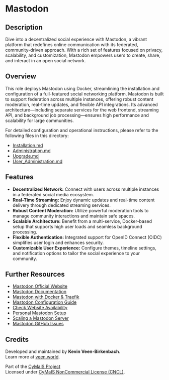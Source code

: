 # Mastodon

## Description

Dive into a decentralized social experience with Mastodon, a vibrant platform that redefines online communication with its federated, community-driven approach. With a rich set of features focused on privacy, scalability, and customization, Mastodon empowers users to create, share, and interact in an open social network.

## Overview

This role deploys Mastodon using Docker, streamlining the installation and configuration of a full-featured social networking platform. Mastodon is built to support federation across multiple instances, offering robust content moderation, real-time updates, and flexible API integrations. Its advanced architecture—including separate services for the web frontend, streaming API, and background job processing—ensures high performance and scalability for large communities.

For detailed configuration and operational instructions, please refer to the following files in this directory:
- [Installation.md](./Installation.md)
- [Administration.md](./Administration.md)
- [Upgrade.md](./Upgrade.md)
- [User_Administration.md](./User_Administration.md)

## Features

- **Decentralized Network:** Connect with users across multiple instances in a federated social media ecosystem.
- **Real-Time Streaming:** Enjoy dynamic updates and real-time content delivery through dedicated streaming services.
- **Robust Content Moderation:** Utilize powerful moderation tools to manage community interactions and maintain safe spaces.
- **Scalable Architecture:** Benefit from a multi-service, Docker-based setup that supports high user loads and seamless background processing.
- **Flexible Authentication:** Integrated support for OpenID Connect (OIDC) simplifies user login and enhances security.
- **Customizable User Experience:** Configure themes, timeline settings, and notification options to tailor the social experience to your community.

## Further Resources

- [Mastodon Official Website](https://joinmastodon.org/)
- [Mastodon Documentation](https://docs.joinmastodon.org/)
- [Mastodon with Docker & Traefik](https://goneuland.de/mastodon-mit-docker-und-traefik-installieren/)
- [Mastodon Configuration Guide](https://gist.github.com/TrillCyborg/84939cd4013ace9960031b803a0590c4)
- [Check Website Availability](https://www.2daygeek.com/linux-command-check-website-is-up-down-alive/)
- [Personal Mastodon Setup](https://vitobotta.com/2022/11/07/setting-up-a-personal-mastodon-instance/)
- [Scaling a Mastodon Server](https://www.digitalocean.com/community/tutorials/how-to-scale-your-mastodon-server)
- [Mastodon GitHub Issues](https://github.com/mastodon/mastodon/issues/7958)

## Credits

Developed and maintained by **Kevin Veen-Birkenbach**.  
Learn more at [veen.world](https://www.veen.world).

Part of the [CyMaIS Project](https://github.com/kevinveenbirkenbach/cymais)  
Licensed under [CyMaIS NonCommercial License (CNCL)](https://s.veen.world/cncl).


